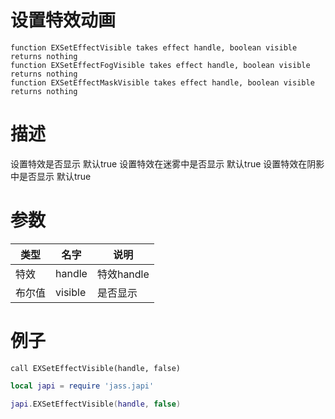 
# 设置特效动画
```jass
function EXSetEffectVisible takes effect handle, boolean visible returns nothing
function EXSetEffectFogVisible takes effect handle, boolean visible returns nothing
function EXSetEffectMaskVisible takes effect handle, boolean visible returns nothing

```
# 描述 
设置特效是否显示         默认true
设置特效在迷雾中是否显示  默认true
设置特效在阴影中是否显示  默认true

# 参数
类型|名字|说明
--|--|--
特效|handle|特效handle
布尔值|visible|是否显示

# 例子

```jass
call EXSetEffectVisible(handle, false)
```

```lua
local japi = require 'jass.japi'

japi.EXSetEffectVisible(handle, false)

```


